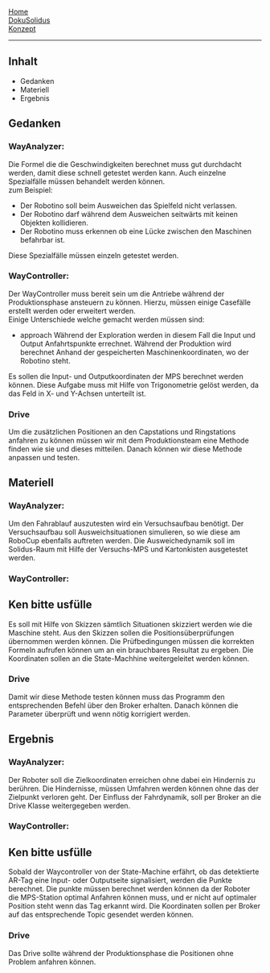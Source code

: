 [Home](home)  
[DokuSolidus](DokuSolidus)  
[Konzept](KonzeptBKDA)  

----------

## Inhalt  

- Gedanken
- Materiell
- Ergebnis

## Gedanken 
  
### WayAnalyzer:  
  
Die Formel die die Geschwindigkeiten berechnet muss gut durchdacht werden, damit diese schnell getestet werden kann. Auch einzelne Spezialfälle müssen behandelt werden können.  
zum Beispiel:  
- Der Robotino soll beim Ausweichen das Spielfeld nicht verlassen.  
- Der Robotino darf während dem Ausweichen seitwärts mit keinen Objekten kollidieren.  
- Der Robotino muss erkennen ob eine Lücke zwischen den Maschinen befahrbar ist.

Diese Spezialfälle müssen einzeln getestet werden.
  
### WayController:  
  
Der WayController muss bereit sein um die Antriebe während der Produktionsphase ansteuern zu können. Hierzu, müssen einige Casefälle erstellt werden oder erweitert werden.  
Einige Unterschiede welche gemacht werden müssen sind:
- approach Während der Exploration werden in diesem Fall die Input und Output Anfahrtspunkte errechnet. Während der Produktion wird berechnet Anhand der gespeicherten Maschinenkoordinaten, wo der Robotino steht.
 
Es sollen die Input- und Outputkoordinaten der MPS berechnet werden können. Diese Aufgabe muss mit Hilfe von Trigonometrie gelöst werden, da das Feld in X- und Y-Achsen unterteilt ist.

### Drive

Um die zusätzlichen Positionen an den Capstations und Ringstations anfahren zu können müssen wir mit dem Produktionsteam eine Methode finden wie sie und dieses mitteilen. Danach können wir diese Methode anpassen und testen.
  
## Materiell  
  
### WayAnalyzer:  
  
Um den Fahrablauf auszutesten wird ein Versuchsaufbau benötigt. Der Versuchsaufbau soll Ausweichsituationen simulieren, so wie diese am RoboCup ebenfalls auftreten werden. Die Ausweichedynamik soll im Solidus-Raum mit Hilfe der Versuchs-MPS und Kartonkisten ausgetestet werden.
  
### WayController:  

Ken bitte usfülle
-------------------------------------------------------------------------------------------------------------------------------------------------------------------------------------------------------------------------  
Es soll mit Hilfe von Skizzen sämtlich Situationen skizziert werden wie die Maschine steht. Aus den Skizzen sollen die Positionsüberprüfungen übernommen werden können. Die Prüfbedingungen müssen die korrekten Formeln aufrufen können um an ein brauchbares Resultat zu ergeben. Die Koordinaten sollen an die State-Machhine weitergeleitet werden können.

### Drive

Damit wir diese Methode testen können muss das Programm den entsprechenden Befehl über den Broker erhalten. Danach können die Parameter überprüft und wenn nötig korrigiert werden.
  
## Ergebnis  
  
### WayAnalyzer:  
  
Der Roboter soll die Zielkoordinaten erreichen ohne dabei ein Hindernis zu berühren. Die Hindernisse, müssen Umfahren werden können ohne das der Zielpunkt verloren geht. Der Einfluss der Fahrdynamik, soll per Broker an die Drive Klasse weitergegeben werden.
  
### WayController:  
 
Ken bitte usfülle
------------------------------------------------------------------------------------------------------------------------------------------------------------------------------------------------------------------------- 
Sobald der Waycontroller von der State-Machine erfährt, ob das detektierte AR-Tag eine Input- oder Outputseite signalisiert, werden die Punkte berechnet. 
Die punkte müssen berechnet werden können da der Roboter die MPS-Station optimal Anfahren können muss, und er nicht auf optimaler Position steht wenn das Tag erkannt wird. Die Koordinaten sollen per Broker auf das entsprechende Topic gesendet werden können.
  

### Drive

Das Drive sollte während der Produktionsphase die Positionen ohne Problem anfahren können.

  